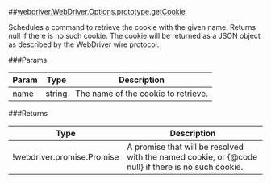 ##[webdriver.WebDriver.Options.prototype.getCookie](https://code.google.com/p/selenium/source/browse/javascript/webdriver/webdriver.js#1052)

Schedules a command to retrieve the cookie with the given name. Returns null
if there is no such cookie. The cookie will be returned as a JSON object as
described by the WebDriver wire protocol.




###Params

Param | Type | Description
--- | --- | ---
name | string | The name of the cookie to retrieve.




###Returns

Type | Description
--- | ---
!webdriver.promise.Promise | A promise that will be resolved with the named cookie, or {@code null} if there is no such cookie.

